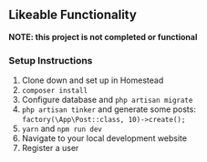 ## Likeable Functionality

**NOTE: this project is not completed or functional**

### Setup Instructions

1. Clone down and set up in Homestead
2. `composer install`
3. Configure database and `php artisan migrate`
4. `php artisan tinker` and generate some posts: `factory(\App\Post::class, 10)->create();`
5. `yarn` and `npm run dev`
6. Navigate to your local development website
7. Register a user
